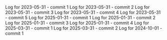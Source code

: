 Log for 2023-05-31 - commit 1
Log for 2023-05-31 - commit 2
Log for 2023-05-31 - commit 3
Log for 2023-05-31 - commit 4
Log for 2023-05-31 - commit 5
Log for 2025-01-31 - commit 1
Log for 2025-01-31 - commit 2
Log for 2025-01-31 - commit 3
Log for 2025-01-31 - commit 4
Log for 2025-03-31 - commit 1
Log for 2025-03-31 - commit 2
Log for 2024-10-01 - commit 1
